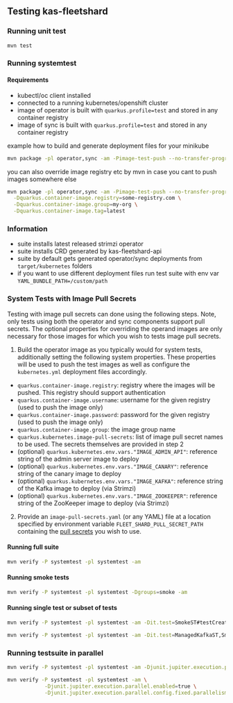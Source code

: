 ## Testing kas-fleetshard

### Running unit test

```bash
mvn test
```

### Running systemtest

#### Requirements
* kubectl/oc client installed
* connected to a running kubernetes/openshift cluster
* image of operator is built with `quarkus.profile=test` and stored in any container registry
* image of sync is built with `quarkus.profile=test` and stored in any container registry

example how to build and generate deployment files for your minikube
```bash
mvn package -pl operator,sync -am -Pimage-test-push --no-transfer-progress
```

you can also override image registry etc by mvn in case you cant to push images somewhere else
```bash
mvn package -pl operator,sync -am -Pimage-test-push --no-transfer-progress \
  -Dquarkus.container-image.registry=some-registry.com \
  -Dquarkus.container-image.group=my-org \
  -Dquarkus.container-image.tag=latest
```

### Information
* suite installs latest released strimzi operator
* suite installs CRD generated by kas-fleetshard-api
* suite by default gets generated operator/sync deployments from `target/kubernetes` folders
* if you want to use different deployment files run test suite with env var `YAML_BUNDLE_PATH=/custom/path`

### System Tests with Image Pull Secrets
Testing with image pull secrets can done using the following steps. Note, only tests using both the operator and sync components support pull secrets. The optional properties for overriding the operand images are only necessary for those images for which you wish to tests image pull secrets.
1. Build the operator image as you typically would for system tests, additionally setting the following system properties. These properties will be used to push the test images as well as configure the `kubernetes.yml` deployment files accordingly.
  * `quarkus.container-image.registry`: registry where the images will be pushed. This registry should support authentication
  * `quarkus.container-image.username`: username for the given registry (used to push the image only)
  * `quarkus.container-image.password`: password for the given registry (used to push the image only)
  * `quarkus.container-image.group`: the image group name
  * `quarkus.kubernetes.image-pull-secrets`: list of image pull secret names to be used. The secrets themselves are provided in step 2
  * (optional) `quarkus.kubernetes.env.vars."IMAGE_ADMIN_API"`: reference string of the admin server image to deploy
  * (optional) `quarkus.kubernetes.env.vars."IMAGE_CANARY"`: reference string of the canary image to deploy
  * (optional) `quarkus.kubernetes.env.vars."IMAGE_KAFKA"`: reference string of the Kafka image to deploy (via Strimzi)
  * (optional) `quarkus.kubernetes.env.vars."IMAGE_ZOOKEEPER"`: reference string of the ZooKeeper image to deploy (via Strimzi)
2. Provide an `image-pull-secrets.yaml` (or any YAML) file at a location specified by environment variable `FLEET_SHARD_PULL_SECRET_PATH` containing the [pull secrets](https://kubernetes.io/docs/tasks/configure-pod-container/pull-image-private-registry/) you wish to use.

#### Running full suite
```bash
mvn verify -P systemtest -pl systemtest -am
```

#### Running smoke tests
```bash
mvn verify -P systemtest -pl systemtest -Dgroups=smoke -am
```

#### Running single test or subset of tests
```bash
mvn verify -P systemtest -pl systemtest -am -Dit.test=SmokeST#testCreateManagedKafka
```
```bash
mvn verify -P systemtest -pl systemtest -am -Dit.test=ManagedKafkaST,SmokeST
```

### Running testsuite in parallel
```bash
mvn verify -P systemtest -pl systemtest -am -Djunit.jupiter.execution.parallel.enabled=true
```
```bash
mvn verify -P systemtest -pl systemtest -am \
            -Djunit.jupiter.execution.parallel.enabled=true \
            -Djunit.jupiter.execution.parallel.config.fixed.parallelism=2
```
